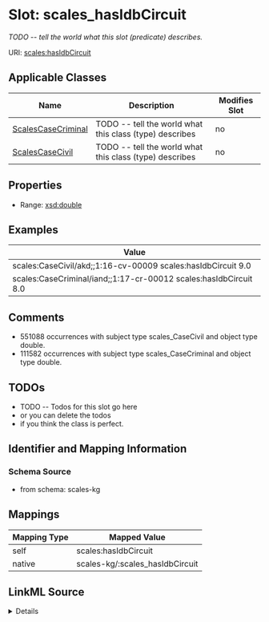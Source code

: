 

# Slot: scales_hasIdbCircuit


_TODO -- tell the world what this slot (predicate) describes._





URI: [scales:hasIdbCircuit](http://schemas.scales-okn.org/rdf/scales#hasIdbCircuit)



<!-- no inheritance hierarchy -->





## Applicable Classes

| Name | Description | Modifies Slot |
| --- | --- | --- |
| [ScalesCaseCriminal](../classes/ScalesCaseCriminal.md) | TODO -- tell the world what this class (type) describes |  no  |
| [ScalesCaseCivil](../classes/ScalesCaseCivil.md) | TODO -- tell the world what this class (type) describes |  no  |







## Properties

* Range: [xsd:double](http://www.w3.org/2001/XMLSchema#double)






## Examples

| Value |
| --- |
| scales:CaseCivil/akd;;1:16-cv-00009 scales:hasIdbCircuit 9.0 |
| scales:CaseCriminal/iand;;1:17-cr-00012 scales:hasIdbCircuit 8.0 |

## Comments

* 551088 occurrences with subject type scales_CaseCivil and object type double.
* 111582 occurrences with subject type scales_CaseCriminal and object type double.

## TODOs

* TODO -- Todos for this slot go here
* or you can delete the todos
* if you think the class is perfect.

## Identifier and Mapping Information







### Schema Source


* from schema: scales-kg




## Mappings

| Mapping Type | Mapped Value |
| ---  | ---  |
| self | scales:hasIdbCircuit |
| native | scales-kg/:scales_hasIdbCircuit |




## LinkML Source

<details>
```yaml
name: scales_hasIdbCircuit
description: TODO -- tell the world what this slot (predicate) describes.
todos:
- TODO -- Todos for this slot go here
- or you can delete the todos
- if you think the class is perfect.
comments:
- 551088 occurrences with subject type scales_CaseCivil and object type double.
- 111582 occurrences with subject type scales_CaseCriminal and object type double.
examples:
- value: scales:CaseCivil/akd;;1:16-cv-00009 scales:hasIdbCircuit 9.0
- value: scales:CaseCriminal/iand;;1:17-cr-00012 scales:hasIdbCircuit 8.0
from_schema: scales-kg
rank: 1000
slot_uri: scales:hasIdbCircuit
alias: scales_hasIdbCircuit
domain_of:
- scales_CaseCivil
- scales_CaseCriminal
range: double

```
</details>